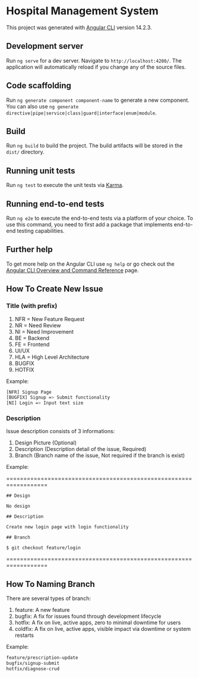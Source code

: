 # Hospital Management System

This project was generated with [Angular CLI](https://github.com/angular/angular-cli) version 14.2.3.

## Development server

Run `ng serve` for a dev server. Navigate to `http://localhost:4200/`. The application will automatically reload if you change any of the source files.

## Code scaffolding

Run `ng generate component component-name` to generate a new component. You can also use `ng generate directive|pipe|service|class|guard|interface|enum|module`.

## Build

Run `ng build` to build the project. The build artifacts will be stored in the `dist/` directory.

## Running unit tests

Run `ng test` to execute the unit tests via [Karma](https://karma-runner.github.io).

## Running end-to-end tests

Run `ng e2e` to execute the end-to-end tests via a platform of your choice. To use this command, you need to first add a package that implements end-to-end testing capabilities.

## Further help

To get more help on the Angular CLI use `ng help` or go check out the [Angular CLI Overview and Command Reference](https://angular.io/cli) page.

## How To Create New Issue

### Title (with prefix)

1. NFR = New Feature Request
2. NR = Need Review
3. NI = Need Improvement
4. BE = Backend
5. FE = Frontend
6. UI/UX
7. HLA = High Level Architecture
8. BUGFIX
9. HOTFIX

Example:

```bash
[NFR] Signup Page
[BUGFIX] Signup => Submit functionality
[NI] Login => Input text size
```

### Description

Issue description consists of 3 informations:

1. Design Picture (Optional)
2. Description (Description detail of the issue, Required)
3. Branch (Branch name of the issue, Not required if the branch is exist)

Example:

==================================================================

```text
## Design

No design

## Description

Create new login page with login functionality

## Branch

$ git checkout feature/login
```

==================================================================

## How To Naming Branch

There are several types of branch:

1. feature: A new feature
2. bugfix: A fix for issues found through development lifecycle
3. hotfix: A fix on live, active apps, zero to minimal downtime for users
4. coldfix: A fix on live, active apps, visible impact via downtime or system restarts

Example:

```bash
feature/prescription-update
bugfix/signup-submit
hotfix/diagnose-crud
```

